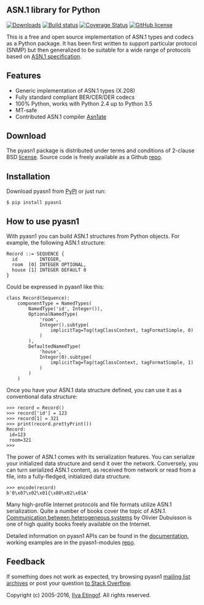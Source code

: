
ASN.1 library for Python
------------------------
[![Downloads](https://img.shields.io/pypi/dm/pyasn1.svg)](https://pypi.python.org/pypi/pyasn1)
[![Build status](https://travis-ci.org/etingof/pyasn1.svg?branch=master)](https://secure.travis-ci.org/etingof/pyasn1)
[![Coverage Status](https://img.shields.io/codecov/c/github/etingof/pyasn1.svg)](https://codecov.io/github/etingof/pyasn1)
[![GitHub license](https://img.shields.io/badge/license-BSD-blue.svg)](https://raw.githubusercontent.com/etingof/pyasn1/master/LICENSE.txt)

This is a free and open source implementation of ASN.1 types and codecs
as a Python package. It has been first written to support particular
protocol (SNMP) but then generalized to be suitable for a wide range
of protocols based on
[ASN.1 specification](https://www.itu.int/rec/dologin_pub.asp?lang=e&id=T-REC-X.208-198811-W!!PDF-E&type=items).

Features
--------

* Generic implementation of ASN.1 types (X.208)
* Fully standard compliant BER/CER/DER codecs
* 100% Python, works with Python 2.4 up to Python 3.5
* MT-safe
* Contributed ASN.1 compiler [Asn1ate](https://github.com/kimgr/asn1ate)

Download
--------

The pyasn1 package is distributed under terms and conditions of 2-clause
BSD [license](http://pyasn1.sourceforge.net/license.html). Source code is freely
available as a Github [repo](https://github.com/etingof/pyasn1).

Installation
------------

Download pyasn1 from [PyPI](https://pypi.python.org/pypi/pyasn1) or just run:

    $ pip install pyasn1

How to use pyasn1
-----------------

With pyasn1 you can build ASN.1 structures from Python objects. For example, the
following ASN.1 structure:

    Record ::= SEQUENCE {
      id        INTEGER,
      room  [0] INTEGER OPTIONAL,
      house [1] INTEGER DEFAULT 0
    }

Could be expressed in pyasn1 like this:
    
    class Record(Sequence):
        componentType = NamedTypes(
            NamedType('id', Integer()),
            OptionalNamedType(
                'room',
                Integer().subtype(
                    implicitTag=Tag(tagClassContext, tagFormatSimple, 0)
                )
            ),
            DefaultedNamedType(
                'house', 
                Integer(0).subtype(
                    implicitTag=Tag(tagClassContext, tagFormatSimple, 1)
                )
            )
        )

Once you have your ASN.1 data structure defined, you can use it as a conventional
data structure:
    
    >>> record = Record()
    >>> record['id'] = 123
    >>> record[1] = 321
    >>> print(record.prettyPrint())
    Record:
     id=123
     room=321
    >>>

The power of ASN.1 comes with its serialization features. You can serialize your
initialized data structure and send it over the network. Conversely, you can
turn serialized ASN.1 content, as received from network or read from a file,
into a fully-fledged, initialized data structure.

    >>> encode(record)
    b'0\x07\x02\x01{\x80\x02\x01A'

Many high-profile Internet protocols and file formats utilize ASN.1 serialization.
Quite a number of books cover the topic of ASN.1. 
[Communication between heterogeneous systems](http://www.oss.com/asn1/dubuisson.html)
by Olivier Dubuisson is one of high quality books freely available on the Internet.

Detailed information on pyasn1 APIs can be found in the
[documentation](http://pyasn1.sourceforge.net),
working examples are in the pyasn1-modules
[repo](https://github.com/etingof/pyasn1-modules).

Feedback
--------

If something does not work as expected, try browsing pyasn1
[mailing list archives](https://sourceforge.net/p/pyasn1/mailman/pyasn1-users/)
or post your question
[to Stack Overflow](http://stackoverflow.com/questions/ask).  

Copyright (c) 2005-2016, [Ilya Etingof](http://ilya@glas.net).
All rights reserved.
